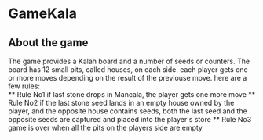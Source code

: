 # GameKala

<h2> About the game</h2>
The game provides a Kalah board and a number of seeds or counters. The board has 12 small pits, called houses, on each side.
each player gets one or more moves depending on the result of the previouse move. here are a few rules: <br>
 ** Rule No1 if last stone drops in Mancala, the player gets one more move
 ** Rule No2 if the last stone seed lands in an empty house owned by the player, and the opposite 
house contains seeds, both the last seed and the opposite seeds are captured and placed into the player's store
 ** Rule No3  game is over when all the pits on the players side are empty



